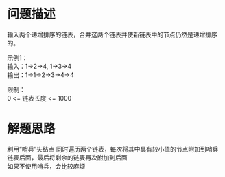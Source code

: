 # 问题描述
输入两个递增排序的链表，合并这两个链表并使新链表中的节点仍然是递增排序的。

示例1：  
输入：1->2->4, 1->3->4  
输出：1->1->2->3->4->4  

限制：  
0 <= 链表长度 <= 1000

# 解题思路
利用“哨兵”头结点
同时遍历两个链表，每次将其中具有较小值的节点附加到哨兵链表后面，最后将剩余的链表再次附加到后面  
如果不使用哨兵，会比较麻烦
   
